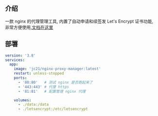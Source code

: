 ## 介绍

一款 nginx 的代理管理工具, 内置了自动申请和续签发 Let's Encrypt 证书功能, 非常方便使用,[文档在这里](https://nginxproxymanager.com/)


## 部署

```yml
version: '3.8'
services:
  app:
    image: 'jc21/nginx-proxy-manager:latest'
    restart: unless-stopped
    ports:
      - '80:80'   # 测试 nginx 是否跑起来了
      - '443:443' # 代理 https
      - '81:81'   # 配置管理 nginx 代理

    volumes:
      - ./data:/data
      - ./letsencrypt:/etc/letsencrypt
```


